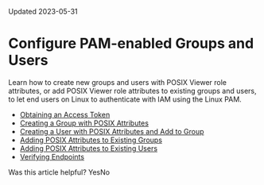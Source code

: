 Updated 2023-05-31
# Configure PAM-enabled Groups and Users
Learn how to create new groups and users with POSIX Viewer role attributes, or add POSIX Viewer role attributes to existing groups and users, to let end users on Linux to authenticate with IAM using the Linux PAM.
  * [Obtaining an Access Token](https://docs.oracle.com/en-us/iaas/Content/Identity/linuxpam/obtain-access-token.htm#obtain-access-token "Obtain an access token with Identity Domain Administrator or User Administrator privileges. This allows you to create groups and users with POSIX attributes, or add POSIX attributes to existing groups and users.")
  * [Creating a Group with POSIX Attributes](https://docs.oracle.com/en-us/iaas/Content/Identity/linuxpam/create-group-posix-attributes.htm#create-group-posix-attributes "Create a group with POSIX attributes.")
  * [Creating a User with POSIX Attributes and Add to Group](https://docs.oracle.com/en-us/iaas/Content/Identity/linuxpam/create-user-posix-attributes-and-add-group.htm#create-user-posix-attributes-and-add-group "Create a user with POSIX attributes and add the user to the group previously created.")
  * [Adding POSIX Attributes to Existing Groups](https://docs.oracle.com/en-us/iaas/Content/Identity/linuxpam/add-posix-attributes-existing-groups.htm#add-posix-attributes-existing-groups "Add POSIX attributes to existing groups.")
  * [Adding POSIX Attributes to Existing Users](https://docs.oracle.com/en-us/iaas/Content/Identity/linuxpam/add-posix-attributes-existing-users.htm#add-posix-attributes-existing-users "Add POSIX attributes to existing users.")
  * [Verifying Endpoints](https://docs.oracle.com/en-us/iaas/Content/Identity/linuxpam/verify-endpoints.htm#verify-endpoints "Verify that you can view users and groups and their POSIX attributes.")


Was this article helpful?
YesNo

